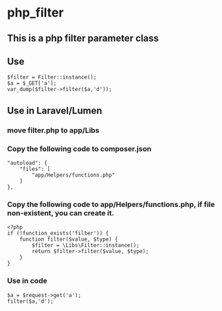 # php_filter
## This is a php filter parameter class

## Use
```
$filter = Filter::instance();
$a = $_GET['a'];
var_dump($filter->filter($a,'d'));
```

## Use in Laravel/Lumen

### move filter.php to app/Libs

### Copy the following code to composer.json
```
"autoload": {
	"files": [
		"app/Helpers/functions.php"
	]
},
```


### Copy the following code to app/Helpers/functions.php, if file non-existent, you can create it.
```
<?php
if (!function_exists('filter')) {
	function filter($value, $type) {
		$filter = \Libs\Filter::instance();
		return $filter->filter($value, $type);
	}
}
```

### Use in code
```
$a = $request->get('a');
filter($a,'d');
```

